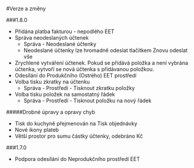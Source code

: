 #Verze a změny

###1.8.0
- Přidána platba fakturou - nepodlého EET
- Správa neodeslaných účtenek
    - Správa - Neodeslané účtenky
    - Neodeslané účtenky lze hromadně odeslat tlačítkem Znovu odeslat vše
- Zrychlené vytváření účtenek. Pokud se přidává položka a není vybrána účtenka, vytvoří se nová účtenka s přidávanou položkou.
- Odesílání do Produkčního (Ostrého) EET prostředí
- Volba tisku zkratky na účtenku
   - Správa - Prostředí - Tisknout zkratku položky
- Volba tisku položek na samostatný řádek
   - Správa - Prostředí - Tisknout položku na nový řádek

#####Drobné úpravy a opravy chyb
- Tisk do kuchyně přejmenován na Tisk objednávky
- Nové ikony plateb
- Větší prostor pro sumu částky účtenky, odebráno Kč

###1.7.0
- Podpora odesílání do Neprodukčního prostředí EET